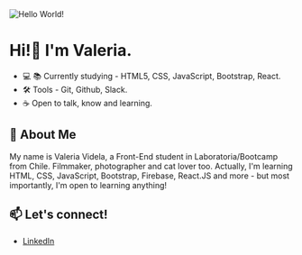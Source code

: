 <img src="./images/helloworld.png" alt="Hello World!"/>

# Hi!👋 I'm Valeria.

- 💻 📚 Currently studying -  HTML5, CSS, JavaScript, Bootstrap, React.
- 🛠  Tools - Git, Github, Slack.
- ☕  Open to talk, know and learning.

## 💬 About Me
My name is Valeria Videla, a Front-End student in Laboratoria/Bootcamp from Chile. Filmmaker, photographer and cat lover too.
Actually, I'm learning HTML, CSS, JavaScript, Bootstrap, Firebase, React.JS  and more - but most importantly, I'm open to learning anything!




## 📫 Let's connect!

- [LinkedIn](https://www.linkedin.com/in/valeriavidela/)
